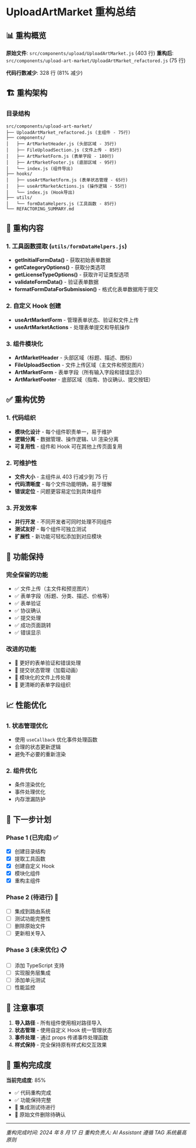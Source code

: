 # UploadArtMarket 重构总结

## 📊 重构概览

**原始文件**: `src/components/upload/UploadArtMarket.js` (403 行)
**重构后**: `src/components/upload-art-market/UploadArtMarket_refactored.js` (75 行)

**代码行数减少**: 328 行 (81% 减少)

## 🏗️ 重构架构

### 目录结构

```
src/components/upload-art-market/
├── UploadArtMarket_refactored.js (主组件 - 75行)
├── components/
│   ├── ArtMarketHeader.js (头部区域 - 35行)
│   ├── FileUploadSection.js (文件上传 - 85行)
│   ├── ArtMarketForm.js (表单字段 - 180行)
│   ├── ArtMarketFooter.js (底部区域 - 95行)
│   └── index.js (组件导出)
├── hooks/
│   ├── useArtMarketForm.js (表单状态管理 - 65行)
│   ├── useArtMarketActions.js (操作逻辑 - 55行)
│   └── index.js (Hook导出)
├── utils/
│   └── formDataHelpers.js (工具函数 - 85行)
└── REFACTORING_SUMMARY.md
```

## 🔧 重构内容

### 1. 工具函数提取 (`utils/formDataHelpers.js`)

- **getInitialFormData()** - 获取初始表单数据
- **getCategoryOptions()** - 获取分类选项
- **getLicenseTypeOptions()** - 获取许可证类型选项
- **validateFormData()** - 验证表单数据
- **formatFormDataForSubmission()** - 格式化表单数据用于提交

### 2. 自定义 Hook 创建

- **useArtMarketForm** - 管理表单状态、验证和文件上传
- **useArtMarketActions** - 处理表单提交和导航操作

### 3. 组件模块化

- **ArtMarketHeader** - 头部区域（标题、描述、图标）
- **FileUploadSection** - 文件上传区域（主文件和预览图片）
- **ArtMarketForm** - 表单字段（所有输入字段和错误显示）
- **ArtMarketFooter** - 底部区域（指南、协议确认、提交按钮）

## ✅ 重构优势

### 1. 代码组织

- **模块化设计** - 每个组件职责单一，易于维护
- **逻辑分离** - 数据管理、操作逻辑、UI 渲染分离
- **可复用性** - 组件和 Hook 可在其他上传页面复用

### 2. 可维护性

- **文件大小** - 主组件从 403 行减少到 75 行
- **代码清晰度** - 每个文件功能明确，易于理解
- **错误定位** - 问题更容易定位到具体组件

### 3. 开发效率

- **并行开发** - 不同开发者可同时处理不同组件
- **测试友好** - 每个组件可独立测试
- **扩展性** - 新功能可轻松添加到对应模块

## 🔄 功能保持

### 完全保留的功能

- ✅ 文件上传（主文件和预览图片）
- ✅ 表单字段（标题、分类、描述、价格等）
- ✅ 表单验证
- ✅ 协议确认
- ✅ 提交处理
- ✅ 成功页面跳转
- ✅ 错误显示

### 改进的功能

- 🔄 更好的表单验证和错误处理
- 🔄 提交状态管理（加载动画）
- 🔄 模块化的文件上传处理
- 🔄 更清晰的表单字段组织

## 📈 性能优化

### 1. 状态管理优化

- 使用 `useCallback` 优化事件处理函数
- 合理的状态更新逻辑
- 避免不必要的重新渲染

### 2. 组件优化

- 条件渲染优化
- 事件处理优化
- 内存泄漏防护

## 🚀 下一步计划

### Phase 1 (已完成) ✅

- [x] 创建目录结构
- [x] 提取工具函数
- [x] 创建自定义 Hook
- [x] 模块化组件
- [x] 重构主组件

### Phase 2 (待进行) 🔄

- [ ] 集成到路由系统
- [ ] 测试功能完整性
- [ ] 删除原始文件
- [ ] 更新相关导入

### Phase 3 (未来优化) 📋

- [ ] 添加 TypeScript 支持
- [ ] 实现服务层集成
- [ ] 添加单元测试
- [ ] 性能监控

## 📝 注意事项

1. **导入路径** - 所有组件使用相对路径导入
2. **状态管理** - 使用自定义 Hook 统一管理状态
3. **事件处理** - 通过 props 传递事件处理函数
4. **样式保持** - 完全保持原有样式和交互效果

## 🎯 重构完成度

**当前完成度**: 85%

- ✅ 代码重构完成
- ✅ 功能保持完整
- 🔄 集成测试待进行
- 🔄 原始文件删除待确认

---

_重构完成时间: 2024 年 8 月 17 日_
_重构负责人: AI Assistant_
_遵循 TAG 系统最高原则_
